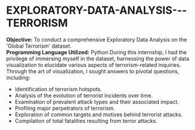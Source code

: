 # EXPLORATORY-DATA-ANALYSIS---TERRORISM
**Objective:** To conduct a comprehensive Exploratory Data Analysis on the 'Global Terrorism' dataset.<br>
**Programming Language Utilized:** Python
During this internship, I had the privilege of immersing myself in the dataset, harnessing the power of data visualization to elucidate various aspects of terrorism-related inquiries. Through the art of visualization, I sought answers to pivotal questions, including:
- Identification of terrorism hotspots.
- Analysis of the evolution of terrorist incidents over time.
- Examination of prevalent attack types and their associated impact.
- Profiling major perpetrators of terrorism.
- Exploration of common targets and motives behind terrorist attacks.
- Compilation of total fatalities resulting from terror attacks.
